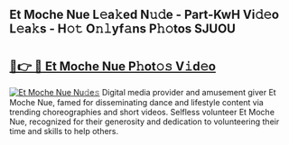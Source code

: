 ## Et Moche Nue L𝚎a𝚔ed N𝚞𝚍e - Part-KwH Vi𝚍𝚎o L𝚎a𝚔s - H𝚘𝚝 O𝚗𝚕yf𝚊ns P𝚑𝚘tos SJUOU

# <h2><a href="http://kf25l6.oniu.top/?m=Et+Moche+Nue">🔗👉 🔴 Et Moche Nue P𝚑ot𝚘𝚜 V𝚒d𝚎o</a></h2>

[![Et Moche Nue Nu𝚍e𝚜](https://i.imgur.com/0qMVB7G.gif)](http://kf25l6.oniu.top/?m=Et+Moche+Nue)
Digital media provider and amusement giver Et Moche Nue, famed for disseminating dance and lifestyle content via trending choreographies and short videos. Selfless volunteer Et Moche Nue, recognized for their generosity and dedication to volunteering their time and skills to help others.  
